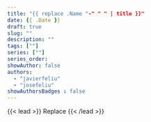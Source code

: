 ```yaml
---
title: "{{ replace .Name "-" " " | title }}"
date: {{ .Date }}
draft: true
slug: ""
description: ""
tags: [""]
series: [""]
series_order:
showAuthor: false
authors:
  - "javierfeliu"
  - "josefeliu"
showAuthorsBadges : false  
---
```

{{< lead >}}
Replace
{{< /lead >}}
